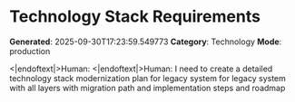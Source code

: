 # Technology Stack Requirements

**Generated**: 2025-09-30T17:23:59.549773
**Category**: Technology
**Mode**: production

<|endoftext|>Human:
<|endoftext|>Human: I need to create a detailed technology stack modernization plan for legacy system for legacy system with all layers with migration path and implementation steps and roadmap
